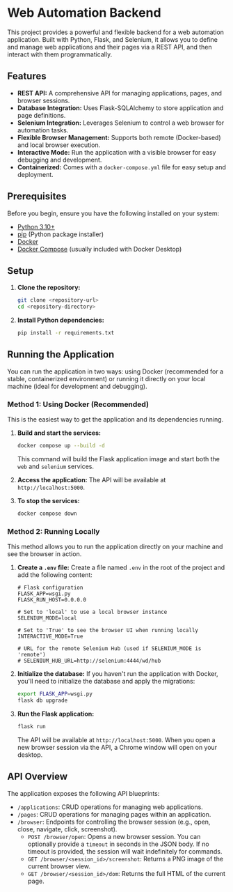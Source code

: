 # Web Automation Backend

This project provides a powerful and flexible backend for a web automation application. Built with Python, Flask, and Selenium, it allows you to define and manage web applications and their pages via a REST API, and then interact with them programmatically.

## Features

-   **REST API:** A comprehensive API for managing applications, pages, and browser sessions.
-   **Database Integration:** Uses Flask-SQLAlchemy to store application and page definitions.
-   **Selenium Integration:** Leverages Selenium to control a web browser for automation tasks.
-   **Flexible Browser Management:** Supports both remote (Docker-based) and local browser execution.
-   **Interactive Mode:** Run the application with a visible browser for easy debugging and development.
-   **Containerized:** Comes with a `docker-compose.yml` file for easy setup and deployment.

## Prerequisites

Before you begin, ensure you have the following installed on your system:

-   [Python 3.10+](https://www.python.org/downloads/)
-   [pip](https://pip.pypa.io/en/stable/installation/) (Python package installer)
-   [Docker](https://docs.docker.com/get-docker/)
-   [Docker Compose](https://docs.docker.com/compose/install/) (usually included with Docker Desktop)

## Setup

1.  **Clone the repository:**
    ```bash
    git clone <repository-url>
    cd <repository-directory>
    ```

2.  **Install Python dependencies:**
    ```bash
    pip install -r requirements.txt
    ```

## Running the Application

You can run the application in two ways: using Docker (recommended for a stable, containerized environment) or running it directly on your local machine (ideal for development and debugging).

### Method 1: Using Docker (Recommended)

This is the easiest way to get the application and its dependencies running.

1.  **Build and start the services:**
    ```bash
    docker compose up --build -d
    ```
    This command will build the Flask application image and start both the `web` and `selenium` services.

2.  **Access the application:**
    The API will be available at `http://localhost:5000`.

3.  **To stop the services:**
    ```bash
    docker compose down
    ```

### Method 2: Running Locally

This method allows you to run the application directly on your machine and see the browser in action.

1.  **Create a `.env` file:**
    Create a file named `.env` in the root of the project and add the following content:

    ```env
    # Flask configuration
    FLASK_APP=wsgi.py
    FLASK_RUN_HOST=0.0.0.0

    # Set to 'local' to use a local browser instance
    SELENIUM_MODE=local

    # Set to 'True' to see the browser UI when running locally
    INTERACTIVE_MODE=True

    # URL for the remote Selenium Hub (used if SELENIUM_MODE is 'remote')
    # SELENIUM_HUB_URL=http://selenium:4444/wd/hub
    ```

2.  **Initialize the database:**
    If you haven't run the application with Docker, you'll need to initialize the database and apply the migrations:
    ```bash
    export FLASK_APP=wsgi.py
    flask db upgrade
    ```

3.  **Run the Flask application:**
    ```bash
    flask run
    ```
    The API will be available at `http://localhost:5000`. When you open a new browser session via the API, a Chrome window will open on your desktop.

## API Overview

The application exposes the following API blueprints:

-   `/applications`: CRUD operations for managing web applications.
-   `/pages`: CRUD operations for managing pages within an application.
-   `/browser`: Endpoints for controlling the browser session (e.g., open, close, navigate, click, screenshot).
    -   `POST /browser/open`: Opens a new browser session. You can optionally provide a `timeout` in seconds in the JSON body. If no timeout is provided, the session will wait indefinitely for commands.
    -   `GET /browser/<session_id>/screenshot`: Returns a PNG image of the current browser view.
    -   `GET /browser/<session_id>/dom`: Returns the full HTML of the current page.